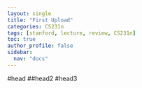 ```yaml
---
layout: single
title: "First Upload"
categories: CS231n
tags: [stanford, lecture, review, CS231n]
toc: true
author_profile: false
sidebar:
  nav: "docs"
---
```

#head
##head2
#head3
